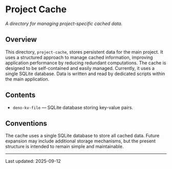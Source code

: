 # Project Cache

*A directory for managing project-specific cached data.*

## Overview
This directory, `project-cache`, stores persistent data for the main project.  It uses a structured approach to manage cached information, improving application performance by reducing redundant computations. The cache is designed to be self-contained and easily managed.  Currently, it uses a single SQLite database.  Data is written and read by dedicated scripts within the main application.

## Contents
* `deno-kv-file` —  SQLite database storing key-value pairs.


## Conventions
The cache uses a single SQLite database to store all cached data.  Future expansion may include additional storage mechanisms, but the present structure is intended to remain simple and maintainable.


---
Last updated: 2025-09-12
